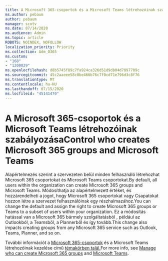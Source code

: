 ```yaml
---
title: A Microsoft 365-csoportok és a Microsoft Teams létrehozóinak szabályozása
ms.author: pebaum
author: pebaum
manager: scotv
ms.date: 07/14/2020
ms.audience: Admin
ms.topic: article
ROBOTS: NOINDEX, NOFOLLOW
localization_priority: Priority
ms.collection: Adm_O365
ms.custom:
- "168"
- "1200029"
ms.openlocfilehash: d8b5745f89c7fa924ca326d51d9db04d7097709c
ms.sourcegitcommit: 45c2aaeee58c0be466b76c7f0cd71e796d3c8f76
ms.translationtype: MT
ms.contentlocale: hu-HU
ms.lasthandoff: 07/15/2020
ms.locfileid: "45141470"
---
```

# <a name="control-who-creates-microsoft-365-groups-and-microsoft-teams"></a><span data-ttu-id="4a17b-102">A Microsoft 365-csoportok és a Microsoft Teams létrehozóinak szabályozása</span><span class="sxs-lookup"><span data-stu-id="4a17b-102">Control who creates Microsoft 365 groups and Microsoft Teams</span></span>

<span data-ttu-id="4a17b-103">Alapértelmezés szerint a szervezeten belül minden felhasználó létrehozhat Microsoft 365 csoportokat és Microsoft Teams csoportokat.</span><span class="sxs-lookup"><span data-stu-id="4a17b-103">By default, all users within the organization can create Microsoft 365 groups and Microsoft Teams.</span></span> <span data-ttu-id="4a17b-104">Módosíthatja az alapértelmezett értéket, és hozzárendelheti a jogot, hogy Microsoft 365 csoportokat vagy Csapatokat hozzon létre a szervezet felhasználóinak egy részhalmazához.</span><span class="sxs-lookup"><span data-stu-id="4a17b-104">You can change the default and assign the right to create Microsoft 365 groups or Teams to a subset of users within your organization.</span></span> <span data-ttu-id="4a17b-105">Ez a módosítás hatással van a Microsoft 365 bármely szolgáltatásból , például az Outlookból, a Teamsből, a Plannerből és így tovább.</span><span class="sxs-lookup"><span data-stu-id="4a17b-105">This change also impacts creating groups from any Microsoft 365 service such as Outlook, Teams, Planner, and so on.</span></span>

<span data-ttu-id="4a17b-106">További információt a [Microsoft 365-csoportok](https://support.office.com/article/Manage-who-can-create-Office-365-Groups-4c46c8cb-17d0-44b5-9776-005fced8e618) és a Microsoft Teams létrehozóinak kezelése című [témakörben talál.](https://aka.ms/rtsf)</span><span class="sxs-lookup"><span data-stu-id="4a17b-106">For more info, see [Manage who can create Microsoft 365 groups](https://support.office.com/article/Manage-who-can-create-Office-365-Groups-4c46c8cb-17d0-44b5-9776-005fced8e618) and [Microsoft Teams](https://aka.ms/rtsf).</span></span>